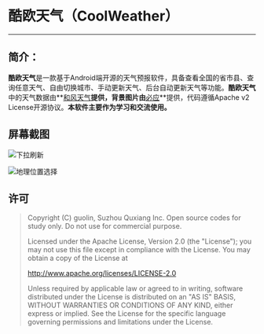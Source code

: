 #  酷欧天气（CoolWeather）

-------

## 简介：
**酷欧天气**是一款基于Android端开源的天气预报软件，具备查看全国的省市县、查询任意天气、自由切换城市、手动更新天气、后台自动更新天气等功能。**酷欧天气**中的天气数据由**[和风天气](https://www.qweather.com/)**提供，背景图片由**[必应](https://cn.bing.com/)**提供，代码遵循Apache v2 License开源协议。**本软件主要作为学习和交流使用。**

## 屏幕截图

![下拉刷新](screenshots\operation1.gif"下拉刷新")

![地理位置选择](screenshots\operation2.gif"地理位置选择")

## 许可

> Copyright (C) guolin, Suzhou Quxiang Inc. Open source codes for study only.
> Do not use for commercial purpose.
>
> Licensed under the Apache License, Version 2.0 (the "License");
> you may not use this file except in compliance with the License.
> You may obtain a copy of the License at
>
> http://www.apache.org/licenses/LICENSE-2.0
>
> Unless required by applicable law or agreed to in writing, software
> distributed under the License is distributed on an "AS IS" BASIS,
> WITHOUT WARRANTIES OR CONDITIONS OF ANY KIND, either express or implied.
> See the License for the specific language governing permissions and
> limitations under the License.

